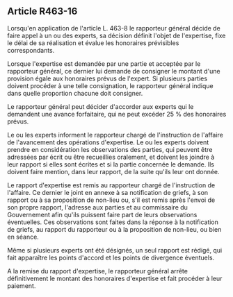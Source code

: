 Article R463-16
----
Lorsqu'en application de l'article L. 463-8 le rapporteur général décide de
faire appel à un ou des experts, sa décision définit l'objet de l'expertise,
fixe le délai de sa réalisation et évalue les honoraires prévisibles
correspondants.

Lorsque l'expertise est demandée par une partie et acceptée par le rapporteur
général, ce dernier lui demande de consigner le montant d'une provision égale
aux honoraires prévus de l'expert. Si plusieurs parties doivent procéder à une
telle consignation, le rapporteur général indique dans quelle proportion chacune
doit consigner.

Le rapporteur général peut décider d'accorder aux experts qui le demandent une
avance forfaitaire, qui ne peut excéder 25 % des honoraires prévus.

Le ou les experts informent le rapporteur chargé de l'instruction de l'affaire
de l'avancement des opérations d'expertise. Le ou les experts doivent prendre en
considération les observations des parties, qui peuvent être adressées par écrit
ou être recueillies oralement, et doivent les joindre à leur rapport si elles
sont écrites et si la partie concernée le demande. Ils doivent faire mention,
dans leur rapport, de la suite qu'ils leur ont donnée.

Le rapport d'expertise est remis au rapporteur chargé de l'instruction de
l'affaire. Ce dernier le joint en annexe à sa notification de griefs, à son
rapport ou à sa proposition de non-lieu ou, s'il est remis après l'envoi de son
propre rapport, l'adresse aux parties et au commissaire du Gouvernement afin
qu'ils puissent faire part de leurs observations éventuelles. Ces observations
sont faites dans la réponse à la notification de griefs, au rapport du
rapporteur ou à la proposition de non-lieu, ou bien en séance.

Même si plusieurs experts ont été désignés, un seul rapport est rédigé, qui fait
apparaître les points d'accord et les points de divergence éventuels.

A la remise du rapport d'expertise, le rapporteur général arrête définitivement
le montant des honoraires d'expertise et fait procéder à leur paiement.
